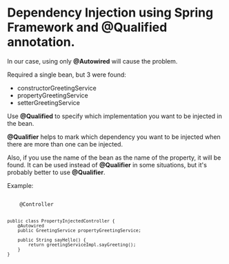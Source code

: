 # Dependency Injection using Spring Framework and @Qualified annotation.

In our case, using only <b>@Autowired</b> will cause the problem.

Required a single bean, but 3 were found:
- constructorGreetingService
- propertyGreetingService
- setterGreetingService

Use <b>@Qualified</b> to specify which implementation you want to be injected in the bean.

<b>@Qualifier</b> helps to mark which dependency you want to be injected when there are more than one can be injected.

Also, if you use the name of the bean as the name of the property, it will be found. It can be used instead of <b>@Qualifier</b> in some situations, but it's probably better to use <b>@Qualifier</b>.

Example:

<code>
    @Controller
  
    public class PropertyInjectedController {
        @Autowired
        public GreetingService propertyGreetingService;
        
        public String sayHello() {
            return greetingServiceImpl.sayGreeting();
        }
    }
</code>
